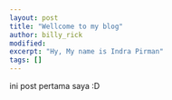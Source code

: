 ```yaml
---
layout: post
title: "Wellcome to my blog"
author: billy_rick
modified:
excerpt: "Hy, My name is Indra Pirman"
tags: []
---
```


ini post pertama saya :D
